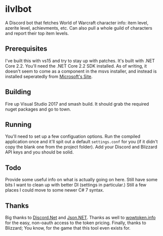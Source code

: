 # ilvlbot
A Discord bot that fetches World of Warcraft character info: item level, azerite level, achievments, etc. Can also pull a whole guild of characters and report their top item levels.

## Prerequisites

I've built this with vs15 and try to stay up with patches. It's built with .NET Core 2.2. You'll need the .NET Core 2.2 SDK installed. As of writing, it doesn't seem to come as a component in the msvs installer, and instead is installed seperatedly from [Microsoft's Site](https://dotnet.microsoft.com/download).

## Building

Fire up Visual Studio 2017 and smash build. It should grab the required nuget packages and go to town.

## Running

You'll need to set up a few configuation options. Run the compiled application once and it'll spit out a default `settings.conf` for you (if it didn't copy the blank one from the project folder). Add your Discord and Blizzard API keys and you should be solid.

## Todo

Provide some useful info on what is actually going on here. Still have some bits I want to clean up with better DI (settings in particular.) Still a few places I could move to some newer C# 7 syntax.

## Thanks

Big thanks to [Discord.Net](https://github.com/RogueException/Discord.Net) and [Json.NET](https://github.com/JamesNK/Newtonsoft.Json). Thanks as well to [wowtoken.info](https://wowtoken.info) for the easy, non-oauth access to the token pricing. Finally, thanks to Blizzard; You know, for the game that this tool even exists for.
